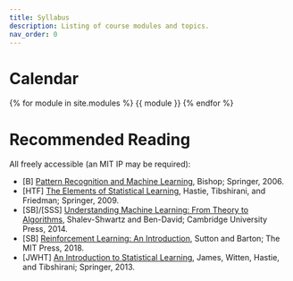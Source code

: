 ```yaml
---
title: Syllabus
description: Listing of course modules and topics.
nav_order: 0
---
```


# Calendar

{% for module in site.modules %}
{{ module }}
{% endfor %}


# Recommended Reading

All freely accessible (an MIT IP may be required):

- [B] [Pattern Recognition and Machine Learning](https://www.microsoft.com/en-us/research/uploads/prod/2006/01/Bishop-Pattern-Recognition-and-Machine-Learning-2006.pdf), Bishop; Springer, 2006.
- [HTF] [The Elements of Statistical Learning](https://hastie.su.domains/ElemStatLearn/), Hastie, Tibshirani, and Friedman; Springer, 2009.
- [SB]/[SSS] [Understanding Machine Learning: From Theory to Algorithms](http://www.cs.huji.ac.il/~shais/UnderstandingMachineLearning), Shalev-Shwartz and Ben-David; Cambridge University Press, 2014.
- [SB] [Reinforcement Learning: An Introduction](http://incompleteideas.net/book/RLbook2020trimmed.pdf), Sutton and Barton; The MIT Press, 2018.
- [JWHT] [An Introduction to Statistical Learning](https://www.statlearning.com/), James, Witten, Hastie, and Tibshirani; Springer, 2013.

